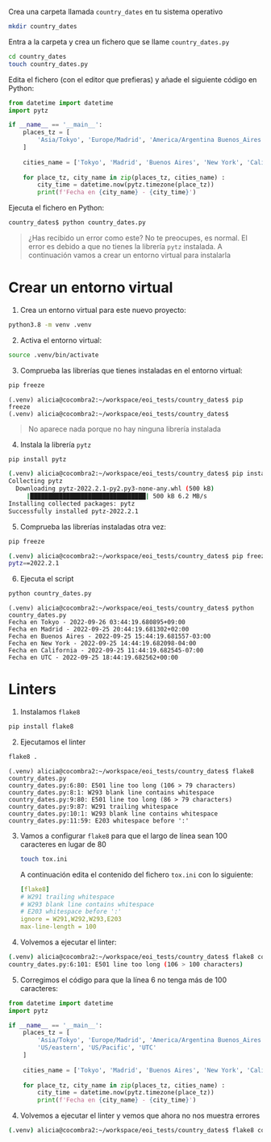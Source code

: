 Crea una carpeta llamada `country_dates` en tu sistema operativo

```bash
mkdir country_dates
```

Entra a la carpeta y crea un fichero que se llame `country_dates.py`

```bash
cd country_dates
touch country_dates.py
```

Edita el fichero (con el editor que prefieras) y añade el siguiente código en Python:

```python
from datetime import datetime
import pytz

if __name__ == '__main__':
    places_tz = [
        'Asia/Tokyo', 'Europe/Madrid', 'America/Argentina Buenos_Aires', 'US/eastern', 'US/Pacific', 'UTC'
    ]
    
    cities_name = ['Tokyo', 'Madrid', 'Buenos Aires', 'New York', 'California', 'UTC']    
    
    for place_tz, city_name in zip(places_tz, cities_name) :
        city_time = datetime.now(pytz.timezone(place_tz))
        print(f'Fecha en {city_name} - {city_time}')
```

Ejecuta el fichero en Python:

```bash
country_dates$ python country_dates.py
```

> ¿Has recibido un error como este? No te preocupes, es normal. El error es debido a que no tienes la librería `pytz` instalada. A continuación vamos a crear un entorno virtual para instalarla

# Crear un entorno virtual

1. Crea un entorno virtual para este nuevo proyecto:

```bash
python3.8 -m venv .venv
```

2. Activa el entorno virtual:

```bash
source .venv/bin/activate
```

3. Comprueba las librerías que tienes instaladas en el entorno virtual:

```bash
pip freeze
```

```
(.venv) alicia@cocombra2:~/workspace/eoi_tests/country_dates$ pip freeze
(.venv) alicia@cocombra2:~/workspace/eoi_tests/country_dates$ 
```

> No aparece nada porque no hay ninguna librería instalada

4. Instala la librería `pytz`

```bash
pip install pytz
```

```bash
(.venv) alicia@cocombra2:~/workspace/eoi_tests/country_dates$ pip install pytz
Collecting pytz
  Downloading pytz-2022.2.1-py2.py3-none-any.whl (500 kB)
     |████████████████████████████████| 500 kB 6.2 MB/s 
Installing collected packages: pytz
Successfully installed pytz-2022.2.1
```

5. Comprueba las librerías instaladas otra vez:

```bash
pip freeze
```

```bash
(.venv) alicia@cocombra2:~/workspace/eoi_tests/country_dates$ pip freeze
pytz==2022.2.1
```

6. Ejecuta el script

```bash
python country_dates.py
```

```
(.venv) alicia@cocombra2:~/workspace/eoi_tests/country_dates$ python country_dates.py
Fecha en Tokyo - 2022-09-26 03:44:19.680895+09:00
Fecha en Madrid - 2022-09-25 20:44:19.681302+02:00
Fecha en Buenos Aires - 2022-09-25 15:44:19.681557-03:00
Fecha en New York - 2022-09-25 14:44:19.682098-04:00
Fecha en California - 2022-09-25 11:44:19.682545-07:00
Fecha en UTC - 2022-09-25 18:44:19.682562+00:00
```

# Linters

1. Instalamos `flake8`

```bash
pip install flake8
```

2. Ejecutamos el linter

```bash
flake8 .
```

```
(.venv) alicia@cocombra2:~/workspace/eoi_tests/country_dates$ flake8 country_dates.py 
country_dates.py:6:80: E501 line too long (106 > 79 characters)
country_dates.py:8:1: W293 blank line contains whitespace
country_dates.py:9:80: E501 line too long (86 > 79 characters)
country_dates.py:9:87: W291 trailing whitespace
country_dates.py:10:1: W293 blank line contains whitespace
country_dates.py:11:59: E203 whitespace before ':'
```

3. Vamos a configurar `flake8` para que el largo de línea sean 100 caracteres en lugar de 80

    ```bash
    touch tox.ini
    ```

    A continuación edita el contenido del fichero `tox.ini` con lo siguiente:

    ```yaml
    [flake8]
    # W291 trailing whitespace
    # W293 blank line contains whitespace
    # E203 whitespace before ':'
    ignore = W291,W292,W293,E203
    max-line-length = 100
    ```

4. Volvemos a ejecutar el linter:
```bash
(.venv) alicia@cocombra2:~/workspace/eoi_tests/country_dates$ flake8 country_dates.py 
country_dates.py:6:101: E501 line too long (106 > 100 characters)
```

5. Corregimos el código para que la línea 6 no tenga más de 100 caracteres:

```python
from datetime import datetime
import pytz

if __name__ == '__main__':
    places_tz = [
        'Asia/Tokyo', 'Europe/Madrid', 'America/Argentina Buenos_Aires', 
        'US/eastern', 'US/Pacific', 'UTC'
    ]
    
    cities_name = ['Tokyo', 'Madrid', 'Buenos Aires', 'New York', 'California', 'UTC']    
    
    for place_tz, city_name in zip(places_tz, cities_name) :
        city_time = datetime.now(pytz.timezone(place_tz))
        print(f'Fecha en {city_name} - {city_time}')
```

4. Volvemos a ejecutar el linter y vemos que ahora no nos muestra errores
```bash
(.venv) alicia@cocombra2:~/workspace/eoi_tests/country_dates$ flake8 country_dates.py 
```
